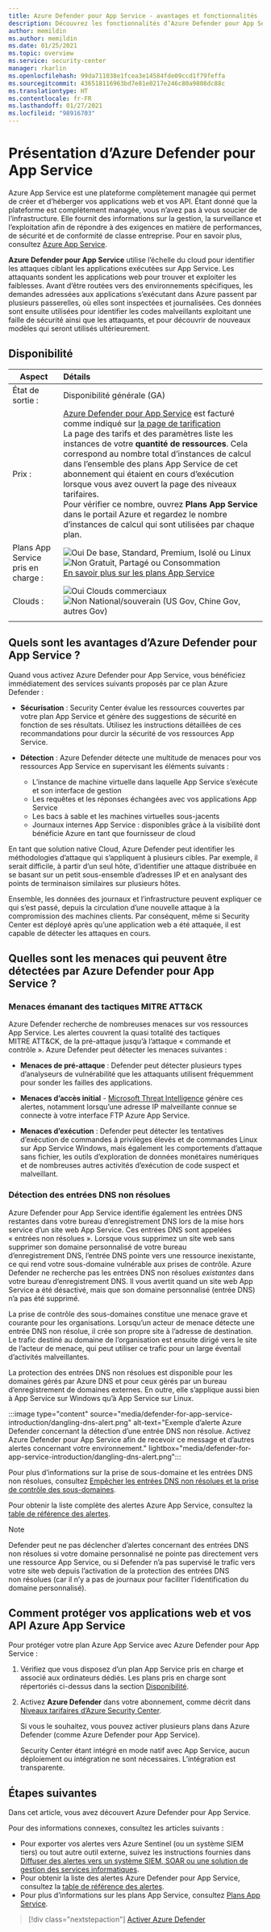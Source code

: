 ```yaml
---
title: Azure Defender pour App Service - avantages et fonctionnalités
description: Découvrez les fonctionnalités d’Azure Defender pour App Service et comment activer ce service dans votre abonnement
author: memildin
ms.author: memildin
ms.date: 01/25/2021
ms.topic: overview
ms.service: security-center
manager: rkarlin
ms.openlocfilehash: 99da711038e1fcea3e14584fde09ccd1f79feffa
ms.sourcegitcommit: 436518116963bd7e81e0217e246c80a9808dc88c
ms.translationtype: HT
ms.contentlocale: fr-FR
ms.lasthandoff: 01/27/2021
ms.locfileid: "98916703"
---
```

# <a name="introduction-to-azure-defender-for-app-service"></a>Présentation d’Azure Defender pour App Service

Azure App Service est une plateforme complètement managée qui permet de créer et d’héberger vos applications web et vos API. Étant donné que la plateforme est complètement managée, vous n’avez pas à vous soucier de l’infrastructure. Elle fournit des informations sur la gestion, la surveillance et l’exploitation afin de répondre à des exigences en matière de performances, de sécurité et de conformité de classe entreprise. Pour en savoir plus, consultez [Azure App Service](https://azure.microsoft.com/services/app-service/).

**Azure Defender pour App Service** utilise l’échelle du cloud pour identifier les attaques ciblant les applications exécutées sur App Service. Les attaquants sondent les applications web pour trouver et exploiter les faiblesses. Avant d’être routées vers des environnements spécifiques, les demandes adressées aux applications s’exécutant dans Azure passent par plusieurs passerelles, où elles sont inspectées et journalisées. Ces données sont ensuite utilisées pour identifier les codes malveillants exploitant une faille de sécurité ainsi que les attaquants, et pour découvrir de nouveaux modèles qui seront utilisés ultérieurement.


## <a name="availability"></a>Disponibilité

|Aspect|Détails|
|----|:----|
|État de sortie :|Disponibilité générale (GA)|
|Prix :|[Azure Defender pour App Service](azure-defender.md) est facturé comme indiqué sur [la page de tarification](security-center-pricing.md)<br>La page des tarifs et des paramètres liste les instances de votre **quantité de ressources**. Cela correspond au nombre total d’instances de calcul dans l’ensemble des plans App Service de cet abonnement qui étaient en cours d’exécution lorsque vous avez ouvert la page des niveaux tarifaires.<br>Pour vérifier ce nombre, ouvrez **Plans App Service** dans le portail Azure et regardez le nombre d’instances de calcul qui sont utilisées par chaque plan.|
|Plans App Service pris en charge :|![Oui](./media/icons/yes-icon.png) De base, Standard, Premium, Isolé ou Linux<br>![Non](./media/icons/no-icon.png) Gratuit, Partagé ou Consommation<br>[En savoir plus sur les plans App Service](https://azure.microsoft.com/pricing/details/app-service/plans/)|
|Clouds :|![Oui](./media/icons/yes-icon.png) Clouds commerciaux<br>![Non](./media/icons/no-icon.png) National/souverain (US Gov, Chine Gov, autres Gov)|
|||

## <a name="what-are-the-benefits-of-azure-defender-for-app-service"></a>Quels sont les avantages d’Azure Defender pour App Service ?

Quand vous activez Azure Defender pour App Service, vous bénéficiez immédiatement des services suivants proposés par ce plan Azure Defender :

- **Sécurisation** : Security Center évalue les ressources couvertes par votre plan App Service et génère des suggestions de sécurité en fonction de ses résultats. Utilisez les instructions détaillées de ces recommandations pour durcir la sécurité de vos ressources App Service.

- **Détection** : Azure Defender détecte une multitude de menaces pour vos ressources App Service en supervisant les éléments suivants :
    - L’instance de machine virtuelle dans laquelle App Service s’exécute et son interface de gestion
    - Les requêtes et les réponses échangées avec vos applications App Service
    - Les bacs à sable et les machines virtuelles sous-jacents
    - Journaux internes App Service : disponibles grâce à la visibilité dont bénéficie Azure en tant que fournisseur de cloud

En tant que solution native Cloud, Azure Defender peut identifier les méthodologies d’attaque qui s’appliquent à plusieurs cibles. Par exemple, il serait difficile, à partir d’un seul hôte, d’identifier une attaque distribuée en se basant sur un petit sous-ensemble d’adresses IP et en analysant des points de terminaison similaires sur plusieurs hôtes.

Ensemble, les données des journaux et l’infrastructure peuvent expliquer ce qui s’est passé, depuis la circulation d’une nouvelle attaque à la compromission des machines clients. Par conséquent, même si Security Center est déployé après qu’une application web a été attaquée, il est capable de détecter les attaques en cours.


## <a name="what-threats-can-azure-defender-for-app-service-detect"></a>Quelles sont les menaces qui peuvent être détectées par Azure Defender pour App Service ?

### <a name="threats-by-mitre-attck-tactics"></a>Menaces émanant des tactiques MITRE ATT&CK

Azure Defender recherche de nombreuses menaces sur vos ressources App Service. Les alertes couvrent la quasi totalité des tactiques MITRE ATT&CK, de la pré-attaque jusqu’à l’attaque « commande et contrôle ». Azure Defender peut détecter les menaces suivantes :

- **Menaces de pré-attaque** : Defender peut détecter plusieurs types d’analyseurs de vulnérabilité que les attaquants utilisent fréquemment pour sonder les failles des applications.

- **Menaces d’accès initial** - [Microsoft Threat Intelligence](https://go.microsoft.com/fwlink/?linkid=2128684) génère ces alertes, notamment lorsqu’une adresse IP malveillante connue se connecte à votre interface FTP Azure App Service.

- **Menaces d’exécution** : Defender peut détecter les tentatives d’exécution de commandes à privilèges élevés et de commandes Linux sur App Service Windows, mais également les comportements d’attaque sans fichier, les outils d’exploration de données monétaires numériques et de nombreuses autres activités d’exécution de code suspect et malveillant.

### <a name="dangling-dns-detection"></a>Détection des entrées DNS non résolues

Azure Defender pour App Service identifie également les entrées DNS restantes dans votre bureau d’enregistrement DNS lors de la mise hors service d’un site web App Service. Ces entrées DNS sont appelées « entrées non résolues ». Lorsque vous supprimez un site web sans supprimer son domaine personnalisé de votre bureau d’enregistrement DNS, l’entrée DNS pointe vers une ressource inexistante, ce qui rend votre sous-domaine vulnérable aux prises de contrôle. Azure Defender ne recherche pas les entrées DNS non résolues *existantes* dans votre bureau d’enregistrement DNS. Il vous avertit quand un site web App Service a été désactivé, mais que son domaine personnalisé (entrée DNS) n’a pas été supprimé.

La prise de contrôle des sous-domaines constitue une menace grave et courante pour les organisations. Lorsqu’un acteur de menace détecte une entrée DNS non résolue, il crée son propre site à l’adresse de destination. Le trafic destiné au domaine de l’organisation est ensuite dirigé vers le site de l’acteur de menace, qui peut utiliser ce trafic pour un large éventail d’activités malveillantes.

La protection des entrées DNS non résolues est disponible pour les domaines gérés par Azure DNS et pour ceux gérés par un bureau d’enregistrement de domaines externes. En outre, elle s’applique aussi bien à App Service sur Windows qu’à App Service sur Linux.

:::image type="content" source="media/defender-for-app-service-introduction/dangling-dns-alert.png" alt-text="Exemple d’alerte Azure Defender concernant la détection d’une entrée DNS non résolue. Activez Azure Defender pour App Service afin de recevoir ce message et d’autres alertes concernant votre environnement." lightbox="media/defender-for-app-service-introduction/dangling-dns-alert.png":::

Pour plus d’informations sur la prise de sous-domaine et les entrées DNS non résolues, consultez [Empêcher les entrées DNS non résolues et la prise de contrôle des sous-domaines](../security/fundamentals/subdomain-takeover.md).

Pour obtenir la liste complète des alertes Azure App Service, consultez la [table de référence des alertes](alerts-reference.md#alerts-azureappserv).

> [!NOTE]
> Defender peut ne pas déclencher d’alertes concernant des entrées DNS non résolues si votre domaine personnalisé ne pointe pas directement vers une ressource App Service, ou si Defender n’a pas supervisé le trafic vers votre site web depuis l’activation de la protection des entrées DNS non résolues (car il n’y a pas de journaux pour faciliter l’identification du domaine personnalisé).

## <a name="how-to-protect-your-azure-app-service-web-apps-and-apis"></a>Comment protéger vos applications web et vos API Azure App Service

Pour protéger votre plan Azure App Service avec Azure Defender pour App Service :

1. Vérifiez que vous disposez d’un plan App Service pris en charge et associé aux ordinateurs dédiés. Les plans pris en charge sont répertoriés ci-dessus dans la section [Disponibilité](#availability).

2. Activez **Azure Defender** dans votre abonnement, comme décrit dans [Niveaux tarifaires d’Azure Security Center](security-center-pricing.md).

    Si vous le souhaitez, vous pouvez activer plusieurs plans dans Azure Defender (comme Azure Defender pour App Service).

    Security Center étant intégré en mode natif avec App Service, aucun déploiement ou intégration ne sont nécessaires. L’intégration est transparente.


## <a name="next-steps"></a>Étapes suivantes

Dans cet article, vous avez découvert Azure Defender pour App Service. 

Pour des informations connexes, consultez les articles suivants : 

- Pour exporter vos alertes vers Azure Sentinel (ou un système SIEM tiers) ou tout autre outil externe, suivez les instructions fournies dans [Diffuser des alertes vers un système SIEM, SOAR ou une solution de gestion des services informatiques](export-to-siem.md).
- Pour obtenir la liste des alertes Azure Defender pour App Service, consultez la [table de référence des alertes](alerts-reference.md#alerts-azureappserv).
- Pour plus d’informations sur les plans App Service, consultez [Plans App Service](https://azure.microsoft.com/pricing/details/app-service/plans/).
> [!div class="nextstepaction"]
> [Activer Azure Defender](security-center-pricing.md#enable-azure-defender)